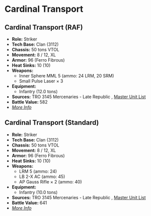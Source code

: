 # Cardinal Transport 

## Cardinal Transport (RAF) 

- **Role:** Striker 
- **Tech Base:** Clan (3112) 
- **Chassis:** 50 tons VTOL 
- **Movement:** 8 / 12, XL 
- **Armor:** 96 (Ferro Fibrous) 
- **Heat Sinks:** 10 (10) 
- **Weapons:** 
  - Inner Sphere MML 5 (ammo: 24 LRM, 20 SRM) 
  - Small Pulse Laser × 3 
- **Equipment:** 
  - Infantry (12.0 tons) 
- **Sources:** TRO 3145 Mercenaries - Late Republic , [Master Unit List](http://masterunitlist.info/Unit/Details/6543/cardinal-transport-raf) 
- **Battle Value:** 582 
- [*More Info*](cardinal_transport/cardinal_transport_raf.md) 

## Cardinal Transport (Standard) 

- **Role:** Striker 
- **Tech Base:** Clan (3112) 
- **Chassis:** 50 tons VTOL 
- **Movement:** 8 / 12, XL 
- **Armor:** 96 (Ferro Fibrous) 
- **Heat Sinks:** 10 (10) 
- **Weapons:** 
  - LRM 5 (ammo: 24) 
  - LB 2-X AC (ammo: 45) 
  - AP Gauss Rifle × 2 (ammo: 40) 
- **Equipment:** 
  - Infantry (10.0 tons) 
- **Sources:** TRO 3145 Mercenaries - Late Republic , [Master Unit List](http://masterunitlist.info/Unit/Details/6542/cardinal-transport-standard) 
- **Battle Value:** 641 
- [*More Info*](cardinal_transport/cardinal_transport_standard.md) 

